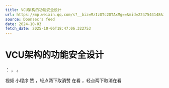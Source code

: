 ```yaml
---
title: VCU架构的功能安全设计
url: https://mp.weixin.qq.com/s?__biz=MzIzOTc2OTAxMg==&mid=2247544148&idx=1&sn=9f89f59632eb40e56aca9daef18fe028
source: Doonsec's feed
date: 2024-10-03
fetch_date: 2025-10-06T18:47:06.322753
---
```


# VCU架构的功能安全设计

：
，
。

视频
小程序
赞
，轻点两下取消赞
在看
，轻点两下取消在看